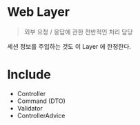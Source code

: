 # Web Layer

> 외부 요청 / 응답에 관한 전반적인 처리 담당

세션 정보를 주입하는 것도 이 Layer 에 한정한다.

# Include

- Controller
- Command (DTO)
- Validator
- ControllerAdvice